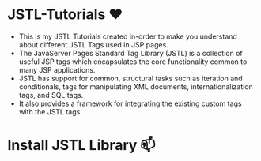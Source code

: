 # JSTL-Tutorials ❤️

- This is my JSTL Tutorials created in-order to make you understand about different JSTL Tags used in JSP pages.
- The JavaServer Pages Standard Tag Library (JSTL) is a collection of useful JSP tags which encapsulates the core functionality common to many JSP applications.
- JSTL has support for common, structural tasks such as iteration and conditionals, tags for manipulating XML documents, internationalization tags, and SQL tags. 
- It also provides a framework for integrating the existing custom tags with the JSTL tags.

# Install JSTL Library 📫 
